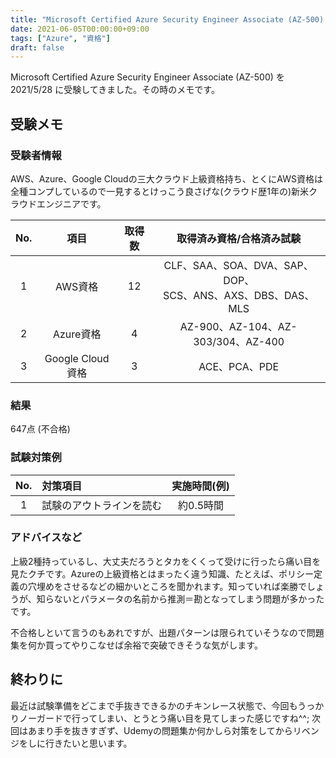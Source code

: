 ```yaml
---
title: "Microsoft Certified Azure Security Engineer Associate (AZ-500) 受験メモ"
date: 2021-06-05T00:00:00+09:00
tags: ["Azure", "資格"]
draft: false
---
```


Microsoft Certified Azure Security Engineer Associate (AZ-500) を 2021/5/28 に受験してきました。その時のメモです。

## 受験メモ

### 受験者情報

AWS、Azure、Google Cloudの三大クラウド上級資格持ち、とくにAWS資格は全種コンプしているので一見するとけっこう良さげな(クラウド歴1年の)新米クラウドエンジニアです。

|No.|項目|取得数|取得済み資格/合格済み試験|
|:---:|:---:|:---:|:---:|
|1|AWS資格|12|CLF、SAA、SOA、DVA、SAP、DOP、<br>SCS、ANS、AXS、DBS、DAS、MLS|
|2|Azure資格|4|AZ-900、AZ-104、AZ-303/304、AZ-400|
|3|Google Cloud資格|3|ACE、PCA、PDE|

### 結果

647点 (不合格)

### 試験対策例

|No.|対策項目|実施時間(例)|
|:---:|:---|:---:|
|1|試験のアウトラインを読む|約0.5時間|

### アドバイスなど

上級2種持っているし、大丈夫だろうとタカをくくって受けに行ったら痛い目を見たクチです。Azureの上級資格とはまったく違う知識、たとえば、ポリシー定義の穴埋めをさせるなどの細かいところを聞かれます。知っていれば楽勝でしょうが、知らないとパラメータの名前から推測＝勘となってしまう問題が多かったです。

不合格しといて言うのもあれですが、出題パターンは限られていそうなので問題集を何か買ってやりこなせば余裕で突破できそうな気がします。

## 終わりに

最近は試験準備をどこまで手抜きできるかのチキンレース状態で、今回もうっかりノーガードで行ってしまい、とうとう痛い目を見てしまった感じですね^^; 次回はあまり手を抜きすぎず、Udemyの問題集か何かしら対策をしてからリベンジをしに行きたいと思います。
